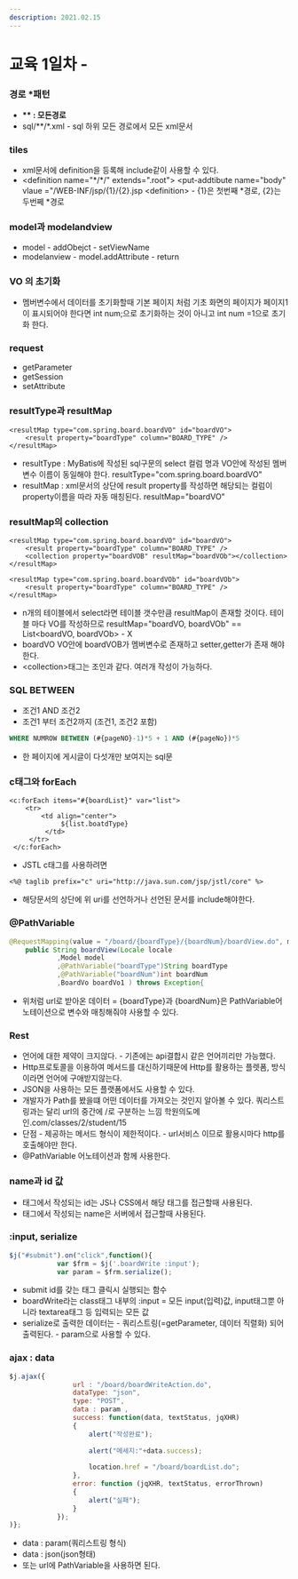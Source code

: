 ```yaml
---
description: 2021.02.15
---
```


# 교육 1일차 -

### 경로 \*패턴

* **\*\* : 모든경로**
* sql/\*\*/\*.xml - sql 하위 모든 경로에서 모든 xml문서

### tiles

* xml문서에 definition을 등록해 include같이 사용할 수 있다.
* &lt;definition name="\*/\*/" extends=".root"&gt;     &lt;put-addtibute name="body" vlaue ="/WEB-INF/jsp/{1}/{2}.jsp &lt;definition&gt; - {1}은 첫번째 \*경로, {2}는 두번쩨 \*경로

### model과 modelandview

* model - addObejct - setViewName
* modelanview - model.addAttribute - return

### VO 의 초기화

* 멤버변수에서 데이터를 초기화할때 기본 페이지 처럼 기초 화면의 페이지가 페이지1이 표시되어야 한다면 int num;으로 초기화하는 것이 아니고 int num =1으로 초기화 한다.

### request

* getParameter
* getSession
* setAttribute

### resultType과 resultMap

```markup
<resultMap type="com.spring.board.boardVO" id="boardVO">
    <result property="boardType" column="BOARD_TYPE" />
</resultMap>
```

* resultType : MyBatis에 작성된 sql구문의 select 컬럼 명과 VO안에 작성된 멤버변수 이름이 동일해야 한다. resultType="com.spring.board.boardVO"
* resultMap : xml문서의 상단에 result property를 작성하면 해당되는 컬럼이 property이름을 따라 자동 매칭된다.  resultMap="boardVO"

### resultMap의 collection

```markup
<resultMap type="com.spring.board.boardVO" id="boardVO">
    <result property="boardType" column="BOARD_TYPE" />
    <collection property="boardVOB" resultMap="boardVOb"></collection>
</resultMap>

<resultMap type="com.spring.board.boardVOb" id="boardVOb">
    <result property="boardType" column="BOARD_TYPE" />
</resultMap>
```

* n개의 테이블에서 select라면 테이블 갯수만큼 resultMap이 존재할 것이다. 테이블 마다 VO를 작성하므로 resultMap="boardVO, boardVOb" == List&lt;boardVO, boardVOb&gt; - X
* boardVO VO안에 boardVOB가 멤버변수로 존재하고 setter,getter가 존재 해야한다.
* &lt;collection&gt;태그는 조인과 같다. 여러개 작성이 가능하다. 

### SQL BETWEEN

* 조건1 AND 조건2
* 조건1 부터 조건2까지 \(조건1, 조건2 포함\)

```sql
WHERE NUMROW BETWEEN (#{pageNO}-1)*5 + 1 AND (#{pageNo})*5
```

* 한 페이지에 게시글이 다섯개만 보여지는 sql문

### c태그와 forEach

```markup
<c:forEach items="#{boardList}" var="list">
    <tr>
        <td align="center">
             ${list.boatdType}
         </td>
     </tr>
 </c:forEach>
```

* JSTL c태그를 사용하려면

```markup
<%@ taglib prefix="c" uri="http://java.sun.com/jsp/jstl/core" %>
```

* 해당문서의 상단에 위 uri를 선언하거나 선언된 문서를 include해야한다.

### @PathVariable

```java
@RequestMapping(value = "/board/{boardType}/{boardNum}/boardView.do", method = RequestMethod.GET)
	public String boardView(Locale locale
			,Model model
			,@PathVariable("boardType")String boardType
			,@PathVariable("boardNum")int boardNum
			,BoardVo boardVo1 ) throws Exception{
```

* 위처럼 url로 받아온 데이터 = {boardType}과 {boardNum}은 PathVariable어노테이션으로 변수와 매칭해줘야 사용할 수 있다.

### Rest

* 언어에 대한 제약이 크지않다. - 기존에는 api결합시 같은 언어끼리만 가능했다.
* Http프로토콜을 이용하여 메서드를 대신하기때문에 Http를 활용하는 플렛폼, 방식이라면 언어에 구애받지않는다.
* JSON을 사용하는 모든 플랫폼에서도 사용할 수 있다.
* 개발자가 Path를 봤을떄 어떤 데이터를 가져오는 것인지 알아볼 수 있다. 쿼리스트링과는 달리 url의 중간에 /로 구분하는 느낌 학원의도메인.com/classes/2/student/15 
* 단점 - 제공하는 메서드 형식이 제한적이다. - url서비스 이므로 활용시마다 http를 호출해야만 한다.
* @PathVariable 어노테이션과 함께 사용한다.

### name과 id 값

* 태그에서 작성되는 id는 JS나 CSS에서 해당 태그를 접근할때 사용된다.
* 태그에서 작성되는 name은 서버에서 접근할때 사용된다.

### :input, serialize

```javascript
$j("#submit").on("click",function(){
			var $frm = $j('.boardWrite :input');
			var param = $frm.serialize();
```

* submit id를 갖는 태그 클릭시 실행되는 함수
* boardWrite라는 class태그 내부의 :input = 모든 input\(입력\)값, input태그뿐 아니라 textarea태그 등 입력되는 모든 값
* serialize로 출력한 데이터는 - 쿼리스트링\(=getParameter, 데이터 직렬화\) 되어 출력된다. - param으로 사용할 수 있다.

### ajax : data

```javascript
$j.ajax({
			    url : "/board/boardWriteAction.do",
			    dataType: "json",
			    type: "POST",
			    data : param ,
			    success: function(data, textStatus, jqXHR)
			    {
					alert("작성완료"); 
					
					alert("메세지:"+data.success);
					
					location.href = "/board/boardList.do";
			    },
			    error: function (jqXHR, textStatus, errorThrown)
			    {
			    	alert("실패");
			    }
			});
)};
```

* data : param\(쿼리스트링 형식\)
* data : json\(json형태\)
* 또는 url에 PathVariable을 사용하면 된다.

